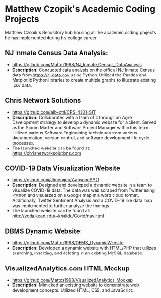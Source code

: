 # Matthew Czopik's Academic Coding Projects
Matthew Czopik's Repository hub housing all the academic coding projects he has implemented during his college career.


## NJ Inmate Census Data Analysis:

* https://github.com/Mattcz1998/NJ_Inmate_Census_DataAnalysis
* __Description:__ Conducted data analysis on the official NJ Inmate Census data from https://nj.data.gov using Python. Utilized the Pandas and Matplotlib Python libraries to create multiple graphs to illustrate existing .csv data.

## Chris Network Solutions 

* https://github.com/alb-ctrl/CPS-4301-SIT
* __Description:__ Collaborated with a team of 3 through an Agile Development strategy to develop a dynamic website for a client. Served as the Scrum Master and Software Project Manager within this team. Utilized various Software Engineering techniques from various documentation, version control, and software development life cycle processes.
* The launched website can be found at: https://chrisnetworksolutions.com 

## COVID-19 Data Visualization Website

* https://github.com/Jimengeo/CapsoneSP21
* __Description:__ Designed and developed a dynamic website in a team to visualize COVID-19 data. The data was web scraped from Twitter using Python and visualized on a Google map in a word cloud format. Additionally, Twitter Sentiment Analysis and a COVID-19 live data map was implemented to further analyze the findings.
* The launched website can be found at: http://yoda.kean.edu/~khalidu/Covid/nav.html

## DBMS Dynamic Website:

* https://github.com/Mattcz1998/DBMS_DynamicWebsite
* __Description:__ Developed a dynamic website with HTML/PHP that utilizes searching, inserting, and deleting in an existing MySQL database.  

## VisualizedAnalytics.com HTML Mockup

* https://github.com/Mattcz1998/VisualizedAnalytics_Mockup
* __Description:__ Mimicked an existing website to demonstrate web development concepts. Utilized HTML, CSS, and JavaScript.  
